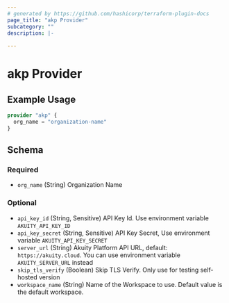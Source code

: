 ```yaml
---
# generated by https://github.com/hashicorp/terraform-plugin-docs
page_title: "akp Provider"
subcategory: ""
description: |-
  
---
```


# akp Provider



## Example Usage

```terraform
provider "akp" {
  org_name = "organization-name"
}
```

<!-- schema generated by tfplugindocs -->
## Schema

### Required

- `org_name` (String) Organization Name

### Optional

- `api_key_id` (String, Sensitive) API Key Id. Use environment variable `AKUITY_API_KEY_ID`
- `api_key_secret` (String, Sensitive) API Key Secret, Use environment variable `AKUITY_API_KEY_SECRET`
- `server_url` (String) Akuity Platform API URL, default: `https://akuity.cloud`. You can use environment variable `AKUITY_SERVER_URL` instead
- `skip_tls_verify` (Boolean) Skip TLS Verify. Only use for testing self-hosted version
- `workspace_name` (String) Name of the Workspace to use. Default value is the default workspace.

